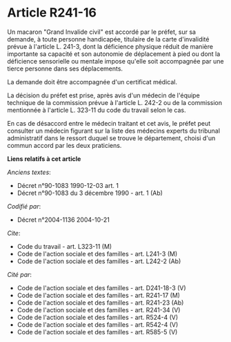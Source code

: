 # Article R241-16

Un macaron "Grand Invalide civil" est accordé par le préfet, sur sa demande, à toute personne handicapée, titulaire de la
carte d'invalidité prévue à l'article L. 241-3, dont la déficience physique réduit de manière importante sa capacité et son
autonomie de déplacement à pied ou dont la déficience sensorielle ou mentale impose qu'elle soit accompagnée par une tierce
personne dans ses déplacements.

La demande doit être accompagnée d'un certificat médical.

La décision du préfet est prise, après avis d'un médecin de l'équipe technique de la commission prévue à l'article L. 242-2
ou de la commission mentionnée à l'article L. 323-11 du code du travail selon le cas.

En cas de désaccord entre le médecin traitant et cet avis, le préfet peut consulter un médecin figurant sur la liste des
médecins experts du tribunal administratif dans le ressort duquel se trouve le département, choisi d'un commun accord par les
deux praticiens.

**Liens relatifs à cet article**

_Anciens textes_:

  - Décret n°90-1083 1990-12-03 art. 1
  - Décret n°90-1083 du 3 décembre 1990 - art. 1 (Ab)

_Codifié par_:

  - Décret n°2004-1136 2004-10-21

_Cite_:

  - Code du travail - art. L323-11 (M)
  - Code de l'action sociale et des familles - art. L241-3 (M)
  - Code de l'action sociale et des familles - art. L242-2 (Ab)

_Cité par_:

  - Code de l'action sociale et des familles - art. D241-18-3 (V)
  - Code de l'action sociale et des familles - art. R241-17 (M)
  - Code de l'action sociale et des familles - art. R241-23 (Ab)
  - Code de l'action sociale et des familles - art. R241-34 (V)
  - Code de l'action sociale et des familles - art. R524-4 (V)
  - Code de l'action sociale et des familles - art. R542-4 (V)
  - Code de l'action sociale et des familles - art. R585-5 (V)
